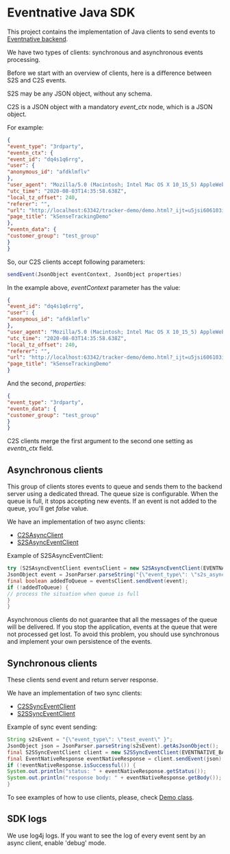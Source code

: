 # Eventnative Java SDK
This project contains the implementation of Java clients to send events to [Eventnative backend](https://github.com/ksensehq/eventnative).

We have two types of clients: synchronous and asynchronous events processing.

Before we start with an overview of clients, here is a difference between S2S and C2S events.

S2S may be any JSON object, without any schema.

C2S is a JSON object with a mandatory _event_ctx_ node, which is a JSON object.

For example:
```json
{
"event_type": "3rdparty", 
"eventn_ctx": {
"event_id": "dq4s1q6rrg",
"user": {
"anonymous_id": "afdklmflv"
},
"user_agent": "Mozilla/5.0 (Macintosh; Intel Mac OS X 10_15_5) AppleWebKit/537.36 (KHTML, like Gecko) Chrome/84.0.4147.89 Safari/537.36",
"utc_time": "2020-08-03T14:35:58.638Z",
"local_tz_offset": 240,
"referer": "",
"url": "http://localhost:63342/tracker-demo/demo.html?_ijt=u5jsi606103iugi7mjphngrc7i",
"page_title": "kSenseTrackingDemo"
},
"eventn_data": {
"customer_group": "test_group"
}
}
```

So, our C2S clients accept following parameters:
```java
sendEvent(JsonObject eventContext, JsonObject properties)
```

In the example above, _eventContext_ parameter has the value:
```json
{
"event_id": "dq4s1q6rrg",
"user": {
"anonymous_id": "afdklmflv"
},
"user_agent": "Mozilla/5.0 (Macintosh; Intel Mac OS X 10_15_5) AppleWebKit/537.36 (KHTML, like Gecko) Chrome/84.0.4147.89 Safari/537.36",
"utc_time": "2020-08-03T14:35:58.638Z",
"local_tz_offset": 240,
"referer": "",
"url": "http://localhost:63342/tracker-demo/demo.html?_ijt=u5jsi606103iugi7mjphngrc7i",
"page_title": "kSenseTrackingDemo"
}
```

And the second, _properties_:
```json
{
"event_type": "3rdparty", 
"eventn_data": {
"customer_group": "test_group"
}
}
```

C2S clients merge the first argument to the second one setting as _eventn_ctx_ field. 

## Asynchronous clients
This group of clients stores events to queue and sends them to the backend server using a dedicated thread.
The queue size is configurable. When the queue is full, it stops accepting new events. If an event is not added to the queue, you'll get _false_ value.

We have an implementation of two async clients:
- [C2SAsyncClient](https://github.com/ksensehq/eventnative-java-sdk/blob/master/src/main/java/org/eventnative/client/async/C2SAsyncClient.java)
- [S2SAsyncEventClient](https://github.com/ksensehq/eventnative-java-sdk/blob/master/src/main/java/org/eventnative/client/async/S2SAsyncEventClient.java)

Example of S2SAsyncEventClient:
```java
try (S2SAsyncEventClient eventsClient = new S2SAsyncEventClient(EVENTNATIVE_BASE_URL, S2S_TOKEN, 10)) {
JsonObject event = JsonParser.parseString("{\"event_type\": \"s2s_async_test\"}").getAsJsonObject();
final boolean addedToQueue = eventsClient.sendEvent(event);
if (!addedToQueue) {
// process the situation when queue is full
}
}
```

Asynchronous clients do not guarantee that all the messages of the queue will be delivered. 
If you stop the application, events at the queue that were not processed get lost. To avoid this problem, 
you should use synchronous and implement your own persistence of the events. 

## Synchronous clients
These clients send event and return server response.

We have an implementation of two sync clients:
- [C2SSyncEventClient](https://github.com/ksensehq/eventnative-java-sdk/blob/master/src/main/java/org/eventnative/client/sync/C2SSyncEventClient.java)
- [S2SSyncEventClient](https://github.com/ksensehq/eventnative-java-sdk/blob/master/src/main/java/org/eventnative/client/sync/S2SSyncEventClient.java)

Example of sync event sending:
```java
String s2sEvent = "{\"event_type\": \"test_event\" }";
JsonObject json = JsonParser.parseString(s2sEvent).getAsJsonObject();
final S2SSyncEventClient client = new S2SSyncEventClient(EVENTNATIVE_BASE_URL, S2S_TOKEN);
final EventNativeResponse eventNativeResponse = client.sendEvent(json);
if (!eventNativeResponse.isSuccessful()) {
System.out.println("status: " + eventNativeResponse.getStatus());
System.out.println("response body: " + eventNativeResponse.getBody());
}
```

To see examples of how to use clients, please, check [Demo class](https://github.com/ksensehq/eventnative-java-sdk/blob/master/src/main/java/io/ksense/eventnative/demo/Demo.java).

## SDK logs
We use log4j logs. If you want to see the log of every event sent by an async client, enable 'debug' mode.